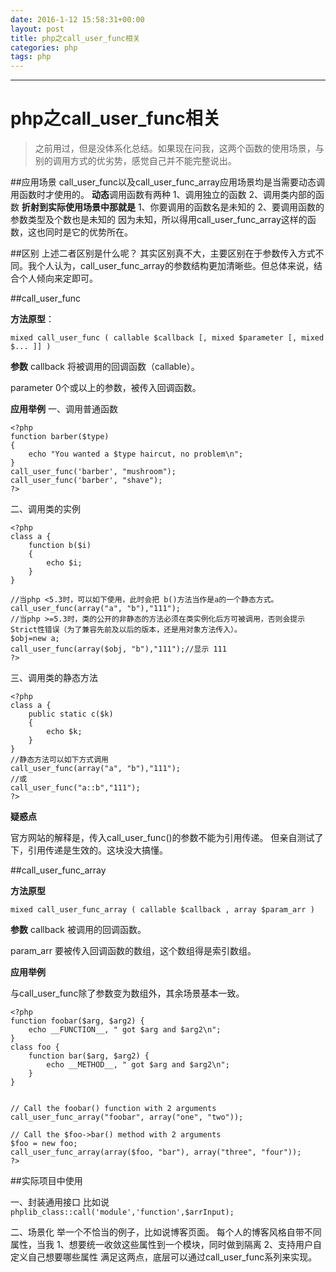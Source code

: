 ```yaml
---
date: 2016-1-12 15:58:31+00:00
layout: post
title: php之call_user_func相关
categories: php
tags: php
---
```





----------



     
    
# php之call_user_func相关

> 之前用过，但是没体系化总结。如果现在问我，这两个函数的使用场景，与别的调用方式的优劣势，感觉自己并不能完整说出。


##应用场景
call_user_func以及call_user_func_array应用场景均是当需要动态调用函数时才使用的。
**动态**调用函数有两种
1、调用独立的函数
2、调用类内部的函数
**折射到实际使用场景中那就是**
1、你要调用的函数名是未知的
2、要调用函数的参数类型及个数也是未知的
因为未知，所以得用call_user_func_array这样的函数，这也同时是它的优势所在。

##区别
上述二者区别是什么呢？
其实区别真不大，主要区别在于参数传入方式不同。我个人认为，call_user_func_array的参数结构更加清晰些。但总体来说，结合个人倾向来定即可。


##call_user_func

**方法原型**：

    mixed call_user_func ( callable $callback [, mixed $parameter [, mixed $... ]] )

**参数**
callback
将被调用的回调函数（callable）。

parameter
0个或以上的参数，被传入回调函数。


**应用举例**
一、调用普通函数

    <?php
    function barber($type)
    {
        echo "You wanted a $type haircut, no problem\n";
    }
    call_user_func('barber', "mushroom");
    call_user_func('barber', "shave");
    ?>

二、调用类的实例

    <?php
    class a {
        function b($i) 
        {
            echo $i;
        }
    }
    
    //当php <5.3时，可以如下使用，此时会把 b()方法当作是a的一个静态方式。
    call_user_func(array("a", "b"),"111");
    //当php >=5.3时，类的公开的非静态的方法必须在类实例化后方可被调用，否则会提示Strict性错误（为了兼容先前及以后的版本，还是用对象方法传入）。
    $obj=new a;
    call_user_func(array($obj, "b"),"111");//显示 111 
    ?>

三、调用类的静态方法

    <?php
    class a {
        public static c($k)
        {
            echo $k;
        }
    }
    //静态方法可以如下方式调用
    call_user_func(array("a", "b"),"111");
    //或
    call_user_func("a::b","111");
    ?>

**疑惑点**

官方网站的解释是，传入call_user_func()的参数不能为引用传递。
但亲自测试了下，引用传递是生效的。这块没大搞懂。


##call_user_func_array

**方法原型**

    mixed call_user_func_array ( callable $callback , array $param_arr )

**参数**
callback
被调用的回调函数。

param_arr
要被传入回调函数的数组，这个数组得是索引数组。


**应用举例**

与call_user_func除了参数变为数组外，其余场景基本一致。

    <?php
    function foobar($arg, $arg2) {
        echo __FUNCTION__, " got $arg and $arg2\n";
    }
    class foo {
        function bar($arg, $arg2) {
            echo __METHOD__, " got $arg and $arg2\n";
        }
    }
    
    
    // Call the foobar() function with 2 arguments
    call_user_func_array("foobar", array("one", "two"));
    
    // Call the $foo->bar() method with 2 arguments
    $foo = new foo;
    call_user_func_array(array($foo, "bar"), array("three", "four"));
    ?>


##实际项目中使用

一、封装通用接口
比如说
 `phplib_class::call('module','function',$arrInput);`

二、场景化
举一个不恰当的例子，比如说博客页面。
每个人的博客风格自带不同属性，当我
1、想要统一收敛这些属性到一个模块，同时做到隔离
2、支持用户自定义自己想要哪些属性
满足这两点，底层可以通过call_user_func系列来实现。

